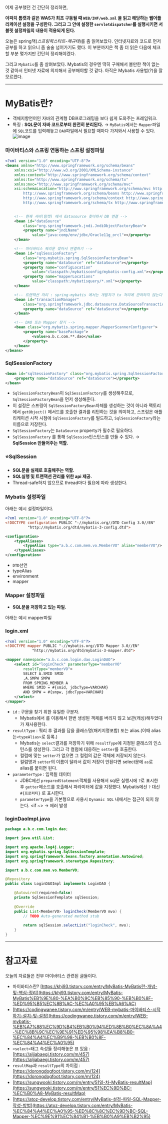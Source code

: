 어제 공부했던 건 간단히 정리하면,

**아파치 톰캣과 같은 WAS가 최초 구동될 때 `WEB/INF/web.xml` 을 읽고 해당하는 웹어플리케이션 설정을 구성한다. 그리고 그 안에 설정한 `servletdispatcher`를 실행시키면 서블릿 설정파일의 내용이 적용되게 된다.**

오늘은 spring책(*스프링퀵스타트-채규태*)를 좀 읽어보았다. 인터넷자료와 코드로 먼저 공부를 하고 읽으니 좀 술술 넘어가기도 했다. 이 부분까지은 책 좀 더 읽은 다음에 체크할 부분 몇가지만 간단히 정리해야겠다.

 그리고 `Mybatis`를 좀 살펴보았다. Mybatis의 경우엔 딱히 구매해서 볼만한 책이 없는 것 같아서 인터넷 자료에 의지해서 공부해야할 것 같다. 아직은 Mybatis 사용법(?)을 잘 모르겠다. 

---

# MyBatis란?

- 객체지향언어인 자바의 관계형 DB프로그래밍을 보다 쉽게 도와주는 프레임워크.
- 특징 : **SQL문이 자바 코드로부터 완전히 분리된다.** → `MyBatis`에서는 `Mapper`파일에 `SQL`코드를 입력해놓고 `DAO`파일에서 필요할 때마다 가져와서 사용할 수 있다.
![image](https://user-images.githubusercontent.com/64109506/104341714-72a95c80-553d-11eb-8ae5-e1409af3883d.png)

### 마이바티스와 스프링 연동하는 스프링 설정파일

```xml
<?xml version="1.0" encoding="UTF-8"?>
<beans xmlns="http://www.springframework.org/schema/beans"
	xmlns:xsi="http://www.w3.org/2001/XMLSchema-instance"
	xmlns:context="http://www.springframework.org/schema/context"
	xmlns:tx="http://www.springframework.org/schema/tx"
	xmlns:mvc="http://www.springframework.org/schema/mvc"
	xsi:schemaLocation="http://www.springframework.org/schema/mvc http://www.springframework.org/schema/mvc/spring-mvc-3.2.xsd
		http://www.springframework.org/schema/beans http://www.springframework.org/schema/beans/spring-beans.xsd
		http://www.springframework.org/schema/context http://www.springframework.org/schema/context/spring-context.xsd
		http://www.springframework.org/schema/tx http://www.springframework.org/schema/tx/spring-tx.xsd">

	
	<!-- 현재 서버(탐캣) 에서 datasource 찾아와서 DB 연결 -->
	<bean id="dataSource"
		class="org.springframework.jndi.JndiObjectFactoryBean">
		<property name="jndiName"
			value="java:comp/env/jdbc/Oracle11g_orcl"></property>
	</bean>

	<!-- 마이바티스 쿼리문 찾아서 연결하기 -->
	<bean id="sqlSessionFactory"
		class="org.mybatis.spring.SqlSessionFactoryBean">
		<property name="dataSource" ref="dataSource"></property>
		<property name="configLocation"
			value="classpath:/mybatisconfig/mybatis-config.xml"></property>
		<property name="mapperLocations"
			value="classpath:/mybatisquery/*.xml"></property>
	</bean>

	<!-- 트랜잭션 처리 : spring-mybatis 에서는 개발자가 tx 처리에 관여하지 않는다. -->
	<bean id="transactionManager"
		class="org.springframework.jdbc.datasource.DataSourceTransactionManager">
		<property name="dataSource" ref="dataSource"></property>
	</bean>

	<!-- DAO 또는 Mapper 찾기 -->
	<bean class="org.mybatis.spring.mapper.MapperScannerConfigurer">
		<property name="basePackage">
			<value>a.b.c.com.**.dao</value>
		</property>
	</bean>
</beans>
```

### SqlSessionFactory

```xml
<bean id="sqlSessionFactory" class="org.mybatis.spring.SqlSessionFactoryBean">
    <property name="dataSource" ref="dataSource"></property>
</bean>
```

- `SqlSessionFactoryBean`이 `SqlSessionFactory`를 생성해주므로, `SqlSessionFactoryBean`을 먼저 생성해준다.
- 이 설정은 스프링이 `SqlSessionFactoryBean`자체를 생성하는 것이 아니라 팩토리에서 `getObject()` 메서드를 호출한 결과를 리턴하는 것을 의미하고, 스프링은 애플리케이션 시작 시점에 `SqlSessionFactory`를 빌드하고, `SqlSessionFactory`라는 이름으로 저장한다.
- `SqlSessionFactory`는 `DataSource` property가 필수로 필요하다.
- `SqlSessionFactory` 를 통해 `SqlSession`인스턴스를 만들 수 있다. → **SqlSession 만들어주는 역할.**

### ⭐SqlSession

- **SQL문을 실제로 호출해주는 역할.**
- **SQL실행 및 트랜잭션 관리를 위한 api 제공.**
- Thread-safe하지 않으므로 thread마다 필요에 따라 생성한다.

### Mybatis 설정파일

아래는 예시 설정파일이다.

```xml
<?xml version="1.0" encoding="UTF-8"?>
<!DOCTYPE configuration PUBLIC "-//mybatis.org//DTD Config 3.0//EN" 
		  "http://mybatis.org/dtd/mybatis-3-config.dtd">

<configuration>
	<typeAliases>
		<typeAlias type="a.b.c.com.mem.vo.MemberVO" alias="memberVO"/>	
	</typeAliases>
</configuration>
```

- `DTD`선언
- typeAlias
- environment
- mapper

### Mapper 설정파일

- **SQL문을 저장하고 있는 파일.**

아래는 예시 mapper파일

### login.xml

```xml
<?xml version="1.0" encoding="UTF-8"?>
<!DOCTYPE mapper PUBLIC "-//mybatis.org//DTD Mapper 3.0//EN"
			"http://mybatis.org/dtd/mybatis-3-mapper.dtd">

<mapper namespace="a.b.c.com.login.dao.LoginDAO">
	<select id="loginCheck" parameterType="memberVO"
		resultType="memberVO">
		SELECT A.SMID SMID
		,A.SMPW SMPW
		FROM SPRING_MEMBER A
		WHERE SMID = #{smid, jdbcType=VARCHAR}
		AND SMPW = #{smpw, jdbcType=VARCHAR}
	</select>
</mapper>
```

- `id` : 구문을 찾기 위한 유일한 구분자.
    - Mybatis에서 <id>를 이용해서 한번 생성된 객체를 버리지 않고 보관(캐싱)해두었다가 재사용한다.
- `resultType` : 쿼리 후 결과를 담을 클래스명(패키지명포함) 또는 alias.(이때 alias는`<typeAlias>`로 등록.)
    - Mybatis는 `select`결과를 저장하기 위해 `resultType`에 지정된 클래스의 인스턴스를 생성한다. 그리고 각 컬럼에 대응하는 `setter`를 호출한다.
    - 컬럼에 맞는 `setter`가 없으면 그 컬럼의 값은 객체에 저장되지 않는다.
    - 컬럼명과 `setter`의 이름이 달라서 값이 저장이 안된다면 select문에 `as`로 alias를 붙이면 된다.
- `parameterType` : 입력될 데이터
    - JDBC에선 `preparedStatement`객체를 사용해서 sql문 실행시에 `?`로 표시한 후 `getter`메소드를 호출해서 파라미터에 값을 지정했다. Mybatis에선 `?` 대신 `#{프로퍼티}` 로 표시한다.
    - `parameterType`을 기본형으로 사용시 `Dynamic SQL` 내에서는 접근이 되지 않는다. <if ~> → 에러 발생

### loginDaoImpl.java

```java
package a.b.c.com.login.dao;

import java.util.List;

import org.apache.log4j.Logger;
import org.mybatis.spring.SqlSessionTemplate;
import org.springframework.beans.factory.annotation.Autowired;
import org.springframework.stereotype.Repository;

import a.b.c.com.mem.vo.MemberVO;

@Repository
public class LoginDAOImpl implements LoginDAO {

	@Autowired(required=false)
	private SqlSessionTemplate sqlSession;
	
	@Override
	public List<MemberVO> loginCheck(MemberVO mvo) {
		// TODO Auto-generated method stub
	
		return sqlSession.selectList("loginCheck", mvo);
	}
}
```

---


# 참고자료

오늘의 자료들은 전부 마이바티스 관련된 글들이다.

- 마이바티스란? [https://khj93.tistory.com/entry/MyBatis-MyBatis란-개념-및-핵심-정리](https://khj93.tistory.com/entry/MyBatis-MyBatis%EB%9E%80-%EA%B0%9C%EB%85%90-%EB%B0%8F-%ED%95%B5%EC%8B%AC-%EC%A0%95%EB%A6%AC)
- [https://codingwanee.tistory.com/m/entry/WEB-mybatis-마이바티스-시작하기-설치-및-설정](https://codingwanee.tistory.com/m/entry/WEB-mybatis-%EB%A7%88%EC%9D%B4%EB%B0%94%ED%8B%B0%EC%8A%A4-%EC%8B%9C%EC%9E%91%ED%95%98%EA%B8%B0-%EC%84%A4%EC%B9%98-%EB%B0%8F-%EC%84%A4%EC%A0%95)
- `<select>`태그 속성들 정리해놓은 표 있음 : [https://aljjabaegi.tistory.com/m/457](https://aljjabaegi.tistory.com/m/457)
- `resultMap`과 `resultType`의 차이점 : [https://dorongdogfoot.tistory.com/m/124](https://dorongdogfoot.tistory.com/m/124)
- [https://sungwooki.tistory.com/m/entry/51일-차-MyBatis-resultMap](https://sungwooki.tistory.com/m/entry/51%EC%9D%BC-%EC%B0%A8-MyBatis-resultMap)
- [https://atoz-develop.tistory.com/entry/MyBatis-설정-파일-SQL-Mapper-작성-방법](https://atoz-develop.tistory.com/entry/MyBatis-%EC%84%A4%EC%A0%95-%ED%8C%8C%EC%9D%BC-SQL-Mapper-%EC%9E%91%EC%84%B1-%EB%B0%A9%EB%B2%95)
